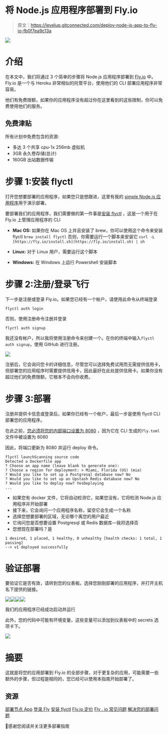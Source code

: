 # 将 Node.js 应用程序部署到 Fly.io

> 原文：<https://levelup.gitconnected.com/deploy-node-js-app-to-fly-io-fb0f7ea9c13a>

![](img/ecb739b2835bcfb6a880a3e31426bab8.png)

# 介绍

在本文中，我们将通过 3 个简单的步骤将 Node.js 应用程序部署到 [Fly.io](https://fly.io/) 中。Fly.io 是一个与 Heroku 非常相似的托管平台，使用他们的 CLI 部署应用程序非常容易。

他们有免费限额，如果你的应用程序没有超过你在这里看到的这些限制，你可以免费使用他们的服务。

## 免费津贴

所有计划中免费包含的资源:

*   多达 3 个共享 cpu-1x 256mb 虚拟机
*   3GB 永久卷存储(总计)
*   160GB 出站数据传输

# 步骤 1:安装 flyctl

打开您想要部署的应用程序，如果您只是想跟进，这里有我的 [simple Node.js 应用程序](https://github.com/hayk-simonyan/basic-express-api)用于演示部署。

要部署我们的应用程序，我们需要做的第一件事是[安装 flyctl](https://fly.io/docs/hands-on/install-flyctl/) ，这是一个用于在 Fly.io 上管理应用程序的 CLI

*   **Mac OS:** 如果你在 Mac OS 上并且安装了 brew，你可以使用这个命令来安装 flyctl
    `brew install flyctl`
    否则，你需要运行一个脚本来安装它
    `curl -L [https://fly.io/install.sh](https://fly.io/install.sh) | sh`
*   **Linux:** 对于 Linux 用户，需要运行这个脚本
    
*   **Windows:** 在 Windows 上运行 Powershell 安装脚本
    

# 步骤 2:注册/登录飞行

下一步是注册或登录 Fly.io。如果您已经有一个帐户，请使用此命令从终端登录

```
flyctl auth login
```

否则，使用注册命令注册并登录

```
flyctl auth signup
```

我还没有帐户，所以我将使用注册命令来创建一个。在你的终端中输入`flyctl auth signup`，使用 GitHub 进行注册。

![](img/e9cf0e73607a386207f6f8a991a9c413.png)

注册后，它会询问您卡的详细信息，尽管您可以选择免费试用而无需提供信用卡，但部署您的应用程序时需要提供信用卡，因此最好在此处提供信用卡。如果你没有超过他们的免费限额，它根本不会向你收费。

# 步骤 3:部署

注册并提供卡信息或登录后，如果你已经有一个帐户，最后一步是使用 flyctl CLI 部署您的应用程序。

在此之前，[您必须将您的内部端口设置为 8080](https://community.fly.io/t/failed-due-to-unhealthy-allocations/199) ，因为它在 CLI 生成的`fly.toml`文件中被设置为 8080

因此，将端口更新为 8080 并运行 deploy 命令。

```
flyctl launchScanning source code
Detected a Dockerfile app
? Choose an app name (leave blank to generate one):
? Choose a region for deployment: > Miami, Florida (US) (mia)
? Would you like to set up a Postgresql database now? No
? Would you like to set up an Upstash Redis database now? No
? Would you like to deploy now? YesDeploying
...
```

*   如果您有 docker 文件，它将自动检测它，如果您没有，它将检测 Node.js 应用程序并开始部署
*   接下来，它会询问一个应用程序名称，留空它会生成一个名称
*   选择您想要部署的区域，无论哪个离您的用户最近
*   它询问您是否想要设置 Postgresql 或 Redis 数据库—我将选择否
*   您想现在部署吗？是

```
1 desired, 1 placed, 1 healthy, 0 unhealthy [health checks: 1 total, 1 passing]
--> v1 deployed successfully
```

# 验证部署

要验证它是否有效，请转到您的仪表板。选择您刚刚部署的应用程序，并打开主机名下提供的链接。

![](img/73ec3fb00578945ad9c077d854c31195.png)![](img/a3011ac9e77d27d6519cf5baac9b455e.png)![](img/570f4727d25f3101d8bf42b3da635921.png)![](img/fc4285d45e4fbab9e7c60e6803710619.png)

我们的应用程序已经成功启动并运行

此外，您的代码中可能有环境变量，这些变量可以添加到仪表板中的 secrets 选项卡下。

![](img/c09efb0ff928c510457574ffd5142b5c.png)

# 摘要

这就是将您的应用部署到 Fly.io 的全部步骤，对于更复杂的应用，可能需要一些额外的步骤，但过程是相同的，您已经可以使用本指南开始部署了。

## 资源

[部署节点 App](https://fly.io/docs/languages-and-frameworks/node/)
[登录 Fly](https://fly.io/docs/getting-started/log-in-to-fly/)
[安装 flyctl](https://fly.io/docs/hands-on/install-flyctl/)
[Fly.io 定价](https://fly.io/docs/about/pricing/)
[Fly . io 常见问题](https://community.fly.io/t/failed-due-to-unhealthy-allocations/199)
[解决您的部署问题](https://fly.io/docs/getting-started/troubleshooting/)

🔔感谢您阅读并关注更多部署指南